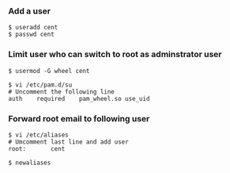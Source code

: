 ### Add a user
```shell
$ useradd cent
$ passwd cent
```

### Limit user who can switch to root as adminstrator user
```shell
$ usermod -G wheel cent

$ vi /etc/pam.d/su
# Uncomment the following line
auth    required    pam_wheel.so use_uid
```

### Forward root email to following user
```shell
$ vi /etc/aliases
# Umcomment last line and add user
root:       cent

$ newaliases
```
